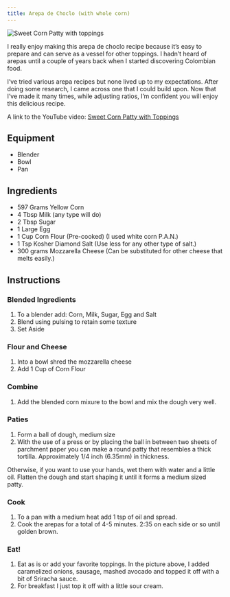 ```yaml
---
title: Arepa de Choclo (with whole corn)
---
```


![Sweet Corn Patty with toppings](../../images/arepa-choclo.jpg)

I really enjoy making this arepa de choclo recipe because it’s easy to prepare and can serve as a vessel for other toppings. I hadn’t heard of arepas until a couple of years back when I started discovering Colombian food.

I’ve tried various arepa recipes but none lived up to my expectations. After doing some research, I came across one that I could build upon. Now that I’ve made it many times, while adjusting ratios, I’m confident you will enjoy this delicious recipe.

A link to the YouTube video: [Sweet Corn Patty with Toppings](https://youtu.be/ryvgMEc7L68)


## Equipment 

- Blender
- Bowl
- Pan


<h2>Ingredients</h2>
<ul>
    <li>597 Grams Yellow Corn</li>
    <li>4 Tbsp Milk (any type will do)</li>
    <li>2 Tbsp Sugar</li>
    <li>1 Large Egg</li>
    <li>1 Cup Corn Flour (Pre-cooked) (I used white corn P.A.N.)</li>
    <li>1 Tsp Kosher Diamond Salt (Use less for any other type of salt.)</li>
    <li>300 grams Mozzarella Cheese (Can be substituted for other cheese that melts easily.)</li>
</ul>
<h2>Instructions</h2>
<h3>Blended Ingredients</h3>
<ol>
    <li>To a blender add: Corn, Milk, Sugar, Egg and Salt</li>
    <li>Blend using pulsing to retain some texture</li>
    <li>Set Aside</li>
</ol>
<h3>Flour and Cheese</h3>
<ol>
    <li>Into a bowl shred the mozzarella cheese</li>
    <li>Add 1 Cup of Corn Flour</li>
</ol>
<h3>Combine</h3>
<ol>
    <li>Add the blended corn mixure to the bowl and mix the dough very well.</li>
</ol>
<h3>Paties</h3>
<ol>
    <li>Form a ball of dough, medium size</li>
    <li>With the use of a press or by placing the ball in between two sheets of parchment paper you can make a round patty that resembles a thick tortilla. Approximately 1/4 inch (6.35mm) in thickness.</li>
</ol>
<p>Otherwise, if you want to use your hands, wet them with water and a little oil. Flatten the dough and start shaping it until it forms a medium sized patty.</p>
<h3>Cook</h3>
<ol>
    <li>To a pan with a medium heat add 1 tsp of oil and spread.</li>
    <li>Cook the arepas for a total of 4-5 minutes. 2:35 on each side or so until golden brown.</li>
</ol>
<h3>Eat!</h3>
<ol>
    <li>Eat as is or add your favorite toppings. In the picture above, I added caramelized onions, sausage, mashed avocado and topped it off with a bit of Sriracha sauce.</li>
    <li>For breakfast I just top it off with a little sour cream.</li>
</ol>